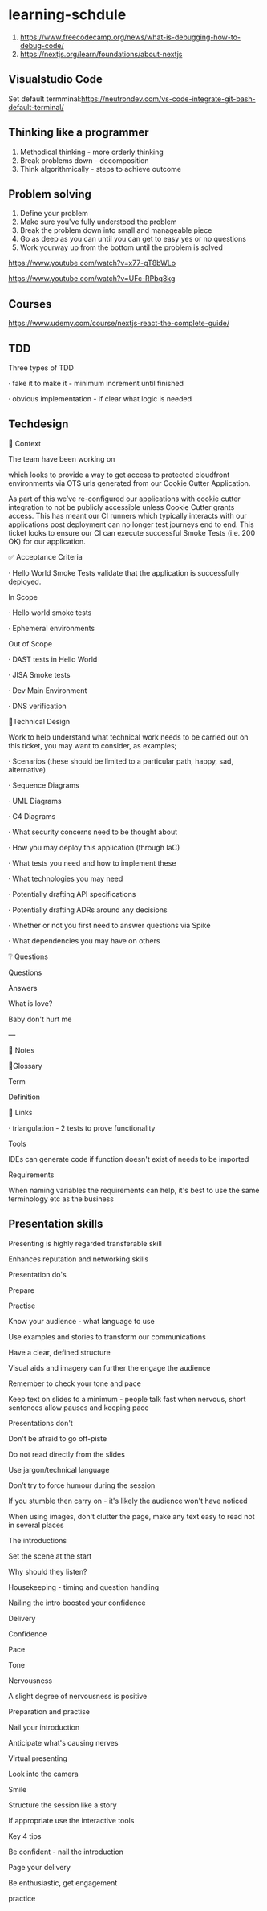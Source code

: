 # learning-schdule

1. https://www.freecodecamp.org/news/what-is-debugging-how-to-debug-code/
2. https://nextjs.org/learn/foundations/about-nextjs

## Visualstudio Code
Set default termminal:https://neutrondev.com/vs-code-integrate-git-bash-default-terminal/

## Thinking like a programmer
1. Methodical thinking - more orderly thinking
2. Break problems down - decomposition
3. Think algorithmically - steps to achieve outcome

## Problem solving
1. Define your problem
2. Make sure you've fully understood the problem
3. Break the problem down into small and manageable piece
4. Go as deep as you can until you can get to easy yes or no questions
5. Work yourway up from the bottom until the problem is solved

https://www.youtube.com/watch?v=x77-gT8bWLo


https://www.youtube.com/watch?v=UFc-RPbq8kg

## Courses
https://www.udemy.com/course/nextjs-react-the-complete-guide/

## TDD
Three types of TDD


· fake it to make it - minimum increment until finished

· obvious implementation - if clear what logic is needed

## Techdesign
📜 Context

The team have been working on

which looks to provide a way to get access to protected cloudfront environments via OTS urls generated from our Cookie Cutter Application.

As part of this we’ve re-configured our applications with cookie cutter integration to not be publicly accessible unless Cookie Cutter grants access. This has meant our CI runners which typically interacts with our applications post deployment can no longer test journeys end to end. This ticket looks to ensure our CI can execute successful Smoke Tests (i.e. 200 OK) for our application.

✅ Acceptance Criteria

·        Hello World Smoke Tests validate that the application is successfully deployed.

In Scope

·        Hello world smoke tests

·        Ephemeral environments

Out of Scope

·        DAST tests in Hello World

·        JISA Smoke tests

·        Dev Main Environment

·        DNS verification

 

📐Technical Design

Work to help understand what technical work needs to be carried out on this ticket, you may want to consider, as examples;

·        Scenarios (these should be limited to a particular path, happy, sad, alternative)

·        Sequence Diagrams

·        UML Diagrams

·        C4 Diagrams

·        What security concerns need to be thought about

·        How you may deploy this application (through IaC)

·        What tests you need and how to implement these

·        What technologies you may need

·        Potentially drafting API specifications

·        Potentially drafting ADRs around any decisions

·        Whether or not you first need to answer questions via Spike

·        What dependencies you may have on others

❔ Questions

Questions
	

Answers

What is love?
	

Baby don't hurt me

—

📝 Notes

📗Glossary

Term
	

Definition

🔗 Links

· triangulation - 2 tests to prove functionality

Tools

IDEs can generate code if function doesn't exist of needs to be imported


Requirements
 
When naming variables the requirements can help, it's best to use the same terminology etc as the business

## Presentation skills
Presenting is highly regarded transferable skill

Enhances reputation and networking skills

 

Presentation do's

Prepare

Practise

Know your audience - what language to use

Use examples and stories to transform our communications

Have a clear, defined structure

Visual aids and imagery can further the engage the audience

Remember to check your tone and pace

Keep text on slides to a minimum - people talk fast when nervous, short sentences allow pauses and keeping pace

 

 

Presentations don't

Don't be afraid to go off-piste

Do not read directly from the slides

Use jargon/technical language

Don’t try to force humour during the session

If you stumble then carry on - it's likely the audience won't have noticed

 

 

 

When using images, don't clutter the page, make any text easy to read not in several places

 

The introductions

Set the scene at the start

Why should they listen?

Housekeeping - timing and question handling

Nailing the intro boosted your confidence

 

 

Delivery

Confidence

Pace

Tone

 

Nervousness

A slight degree of nervousness is positive

Preparation and practise

Nail your introduction

Anticipate what's causing nerves

 

Virtual presenting

Look into the camera

Smile

Structure the session like a story

If appropriate use the interactive tools

 

Key 4 tips

Be confident - nail the introduction

Page your delivery

Be enthusiastic, get engagement

practice
